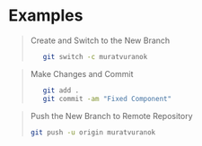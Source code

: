 # Examples

> Create and Switch to the New Branch
> 
> ```bash
>    git switch -c muratvuranok
> ```


> Make Changes and Commit
> 
> ```bash
>    git add .
>    git commit -am "Fixed Component"
> ```


> Push the New Branch to Remote Repository
> ```bash
> git push -u origin muratvuranok
> ```